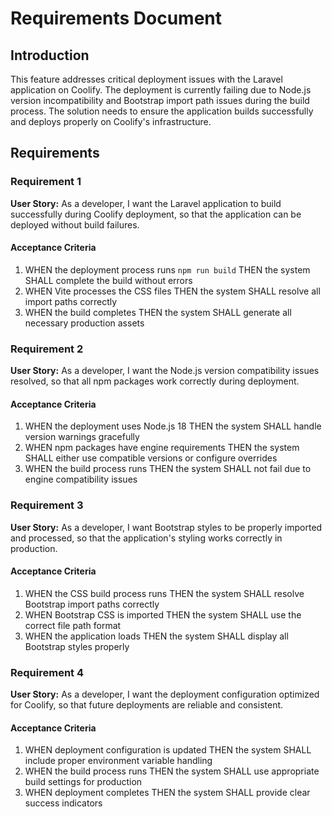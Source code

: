 # Requirements Document

## Introduction

This feature addresses critical deployment issues with the Laravel application on Coolify. The deployment is currently failing due to Node.js version incompatibility and Bootstrap import path issues during the build process. The solution needs to ensure the application builds successfully and deploys properly on Coolify's infrastructure.

## Requirements

### Requirement 1

**User Story:** As a developer, I want the Laravel application to build successfully during Coolify deployment, so that the application can be deployed without build failures.

#### Acceptance Criteria

1. WHEN the deployment process runs `npm run build` THEN the system SHALL complete the build without errors
2. WHEN Vite processes the CSS files THEN the system SHALL resolve all import paths correctly
3. WHEN the build completes THEN the system SHALL generate all necessary production assets

### Requirement 2

**User Story:** As a developer, I want the Node.js version compatibility issues resolved, so that all npm packages work correctly during deployment.

#### Acceptance Criteria

1. WHEN the deployment uses Node.js 18 THEN the system SHALL handle version warnings gracefully
2. WHEN npm packages have engine requirements THEN the system SHALL either use compatible versions or configure overrides
3. WHEN the build process runs THEN the system SHALL not fail due to engine compatibility issues

### Requirement 3

**User Story:** As a developer, I want Bootstrap styles to be properly imported and processed, so that the application's styling works correctly in production.

#### Acceptance Criteria

1. WHEN the CSS build process runs THEN the system SHALL resolve Bootstrap import paths correctly
2. WHEN Bootstrap CSS is imported THEN the system SHALL use the correct file path format
3. WHEN the application loads THEN the system SHALL display all Bootstrap styles properly

### Requirement 4

**User Story:** As a developer, I want the deployment configuration optimized for Coolify, so that future deployments are reliable and consistent.

#### Acceptance Criteria

1. WHEN deployment configuration is updated THEN the system SHALL include proper environment variable handling
2. WHEN the build process runs THEN the system SHALL use appropriate build settings for production
3. WHEN deployment completes THEN the system SHALL provide clear success indicators